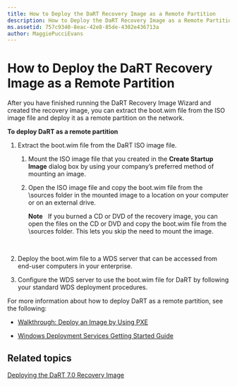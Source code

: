 ```yaml
---
title: How to Deploy the DaRT Recovery Image as a Remote Partition
description: How to Deploy the DaRT Recovery Image as a Remote Partition
ms.assetid: 757c9340-8eac-42e8-85de-4302e436713a
author: MaggiePucciEvans
---
```


# How to Deploy the DaRT Recovery Image as a Remote Partition


After you have finished running the DaRT Recovery Image Wizard and created the recovery image, you can extract the boot.wim file from the ISO image file and deploy it as a remote partition on the network.

**To deploy DaRT as a remote partition**

1.  Extract the boot.wim file from the DaRT ISO image file.

    1.  Mount the ISO image file that you created in the **Create Startup Image** dialog box by using your company’s preferred method of mounting an image.

    2.  Open the ISO image file and copy the boot.wim file from the \\sources folder in the mounted image to a location on your computer or on an external drive.

        **Note**  
        If you burned a CD or DVD of the recovery image, you can open the files on the CD or DVD and copy the boot.wim file from the \\sources folder. This lets you skip the need to mount the image.

         

2.  Deploy the boot.wim file to a WDS server that can be accessed from end-user computers in your enterprise.

3.  Configure the WDS server to use the boot.wim file for DaRT by following your standard WDS deployment procedures.

For more information about how to deploy DaRT as a remote partition, see the following:

-   [Walkthrough: Deploy an Image by Using PXE](http://go.microsoft.com/fwlink/?LinkId=212108)

-   [Windows Deployment Services Getting Started Guide](http://go.microsoft.com/fwlink/?LinkId=212106)

## Related topics


[Deploying the DaRT 7.0 Recovery Image](deploying-the-dart-70-recovery-image-dart-7.md)

 

 





